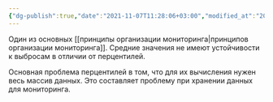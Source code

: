 ```yaml
---
{"dg-publish":true,"date":"2021-11-07T11:28:06+03:00","modified_at":"2022-05-27T21:05:12+03:00","permalink":"/perczentili-luchshe-srednih/","dgHomeLink":false,"dgPassFrontmatter":true}
---
```



Один из основных [[принципы организации мониторинга|принципов организации мониторинга]]. Средние значения не имеют устойчивости к выбросам в отличии от перцентилей.

Основная проблема перцентилей в том, что для их вычисления нужен весь массив данных. Это составляет проблему при хранении данных для мониторинга.
